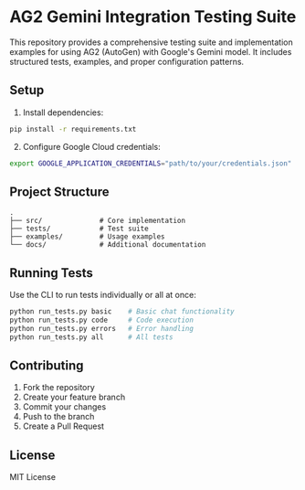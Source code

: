 # AG2 Gemini Integration Testing Suite

This repository provides a comprehensive testing suite and implementation examples for using AG2 (AutoGen) with Google's Gemini model. It includes structured tests, examples, and proper configuration patterns.

## Setup

1. Install dependencies:
```bash
pip install -r requirements.txt
```

2. Configure Google Cloud credentials:
```bash
export GOOGLE_APPLICATION_CREDENTIALS="path/to/your/credentials.json"
```

## Project Structure

```
.
├── src/              # Core implementation
├── tests/            # Test suite
├── examples/         # Usage examples
└── docs/             # Additional documentation
```

## Running Tests

Use the CLI to run tests individually or all at once:

```bash
python run_tests.py basic    # Basic chat functionality
python run_tests.py code     # Code execution
python run_tests.py errors   # Error handling
python run_tests.py all      # All tests
```

## Contributing

1. Fork the repository
2. Create your feature branch
3. Commit your changes
4. Push to the branch
5. Create a Pull Request

## License

MIT License